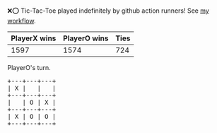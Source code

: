 :x::o: Tic-Tac-Toe played indefinitely by github action runners! See [my workflow](.github/workflows/play.yaml).

|PlayerX wins|PlayerO wins|Ties|
|-|-|-|
|1597|1574|724|

PlayerO's turn.

<pre>
+---+---+---+
| X |   |   |
+---+---+---+
|   | O | X |
+---+---+---+
| X | O | O |
+---+---+---+
</pre>